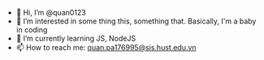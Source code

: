 - 👋 Hi, I’m @quan0123
- 👀 I’m interested in some thing this, something that. Basically, I'm a baby in coding
- 🌱 I’m currently learning JS, NodeJS
- 📫 How to reach me: quan.pa176995@sis.hust.edu.vn

<!---
quan0123/quan0123 is a ✨ special ✨ repository because its `README.md` (this file) appears on your GitHub profile.
You can click the Preview link to take a look at your changes.
--->
